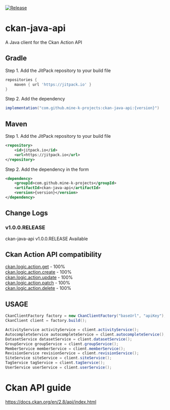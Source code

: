 [![Release](https://img.shields.io/github/release/mine-k-projects/ckan-java-api.svg?label=JitPack)](https://jitpack.io/#mine-k-projects/ckan-java-api) 

ckan-java-api
=============
A Java client for the Ckan Action API

## Gradle
Step 1. Add the JitPack repository to your build file
```groovy
repositories {
    maven { url 'https://jitpack.io' }
}
```
Step 2. Add the dependency
```groovy
implementation("com.github.mine-k-projects:ckan-java-api:{version}")
```

## Maven
Step 1. Add the JitPack repository to your build file
```xml
<repository>
    <id>jitpack.io</id>
    <url>https://jitpack.io</url>
</repository>
```
Step 2. Add the dependency in the form
```xml
<dependency>
    <groupId>com.github.mine-k-projects</groupId>
    <artifactId>ckan-java-api</artifactId>
    <version>{version}</version>
</dependency>
```

## Change Logs

### v1.0.0.RELEASE

ckan-java-api v1.0.0.RELEASE Available

## Ckan Action API compatibility
[ckan.logic.action.get](https://docs.ckan.org/en/2.8/api/#module-ckan.logic.action.get) - 100%  
[ckan.logic.action.create](https://docs.ckan.org/en/2.8/api/#module-ckan.logic.action.create) - 100%  
[ckan.logic.action.update](https://docs.ckan.org/en/2.8/api/#module-ckan.logic.action.update) - 100%  
[ckan.logic.action.patch](https://docs.ckan.org/en/2.8/api/#ckan-logic-action-patch) - 100%  
[ckan.logic.action.delete](https://docs.ckan.org/en/2.8/api/#module-ckan.logic.action.delete) - 100%  

## USAGE
```java
CkanClientFactory factory = new CkanClientFactory("baseUrl", "apiKey");
CkanClient client = factory.build();

ActivityService activityService = client.activityService();
AutocompleteService autocompleteService = client.autocompleteService();
DatasetService datasetService = client.datasetService();
GroupService groupService = client.groupService();
MemberService memberService = client.memberService();
RevisionService revisionService = client.revisionService();
SiteService siteService = client.siteService();
TagService tagService = client.tagService();
UserService userService = client.userService();
```

# Ckan API guide
https://docs.ckan.org/en/2.8/api/index.html

